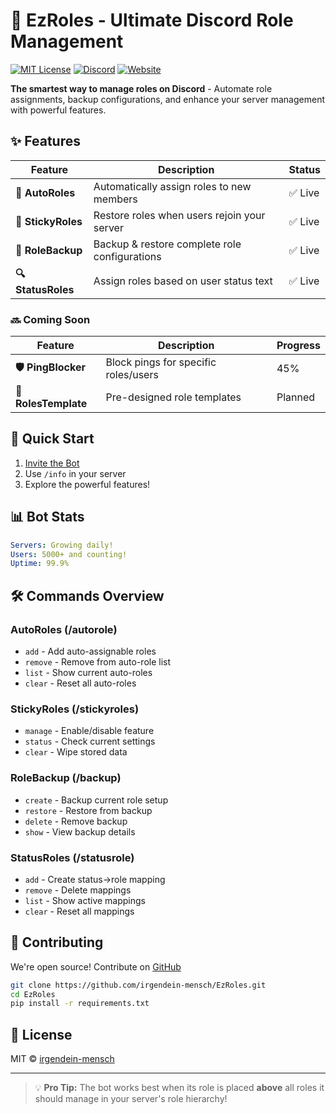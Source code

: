 # 🎯 EzRoles - Ultimate Discord Role Management

[![MIT License](https://img.shields.io/badge/License-MIT-green.svg)](https://choosealicense.com/licenses/mit/)
[![Discord](https://img.shields.io/discord/1320723057664589925?label=Support%20Server)](https://discord.gg/soulshine)
[![Website](https://img.shields.io/badge/Website-EzRoles.xyz-blue)](https://ezroles.xyz/)

**The smartest way to manage roles on Discord** - Automate role assignments, backup configurations, and enhance your server management with powerful features.


## ✨ Features

| Feature | Description | Status |
|---------|------------|--------|
| **🤖 AutoRoles** | Automatically assign roles to new members | ✅ Live |
| **📌 StickyRoles** | Restore roles when users rejoin your server | ✅ Live |
| **💾 RoleBackup** | Backup & restore complete role configurations | ✅ Live |
| **🔍 StatusRoles** | Assign roles based on user status text | ✅ Live |

### 🔜 Coming Soon
| Feature | Description | Progress |
|---------|------------|----------|
| **🛡️ PingBlocker** | Block pings for specific roles/users | 45% |
| **🎨 RolesTemplate** | Pre-designed role templates | Planned |

## 🚀 Quick Start

1. [Invite the Bot](https://discord.com/oauth2/authorize?client_id=1358600279528046602&permissions=268748992&scope=bot%20applications.commands)
2. Use `/info` in your server
3. Explore the powerful features!

## 📊 Bot Stats

```yaml
Servers: Growing daily!
Users: 5000+ and counting!
Uptime: 99.9%
```

## 🛠️ Commands Overview

### AutoRoles (/autorole)
- `add` - Add auto-assignable roles
- `remove` - Remove from auto-role list
- `list` - Show current auto-roles
- `clear` - Reset all auto-roles

### StickyRoles (/stickyroles)
- `manage` - Enable/disable feature
- `status` - Check current settings
- `clear` - Wipe stored data

### RoleBackup (/backup)
- `create` - Backup current role setup
- `restore` - Restore from backup
- `delete` - Remove backup
- `show` - View backup details

### StatusRoles (/statusrole)
- `add` - Create status→role mapping
- `remove` - Delete mappings
- `list` - Show active mappings
- `clear` - Reset all mappings

## 🤝 Contributing
We're open source! Contribute on [GitHub](https://github.com/irgendein-mensch/EzRoles)

```bash
git clone https://github.com/irgendein-mensch/EzRoles.git
cd EzRoles
pip install -r requirements.txt
```

## 📜 License
MIT © [irgendein-mensch](https://github.com/irgendein-mensch)

---

> 💡 **Pro Tip:** The bot works best when its role is placed **above** all roles it should manage in your server's role hierarchy!